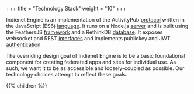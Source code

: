 +++
title = "Technology Stack"
weight = "10"
+++

Indienet Engine is an implementation of the ActivityPub [protocol](protocol/) written in the JavaScript (ES6) [language](language/). It runs on a Node.js [server](server/) and is built using the FeathersJS [framework](framework/) and a RethinkDB [database](database/). It exposes websocket and REST [interfaces](interfaces/) and implements publickey and JWT [authentication](authentication/).

The overriding design goal of Indienet Engine is to be a basic foundational component for creating federated apps and sites for individual use. As such, we want it to be as accessible and loosely-coupled as possible. Our technology choices attempt to reflect these goals.

{{% children %}}
